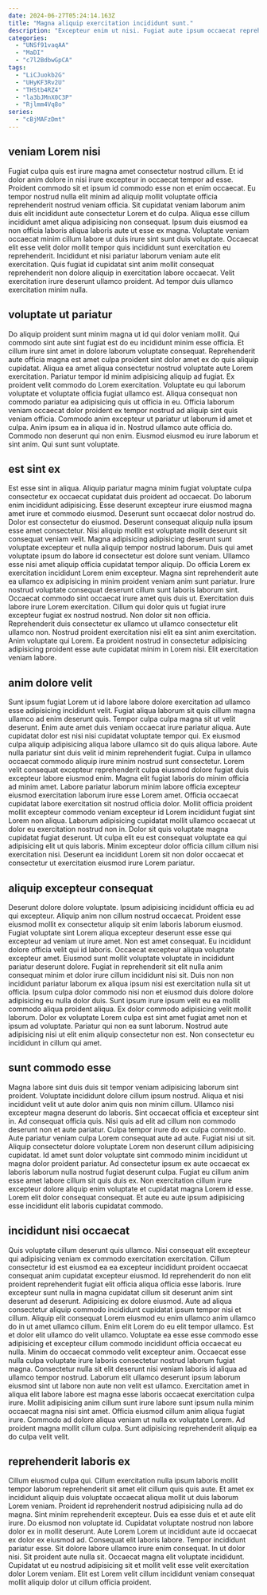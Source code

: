 ```yaml
---
date: 2024-06-27T05:24:14.163Z
title: "Magna aliquip exercitation incididunt sunt."
description: "Excepteur enim ut nisi. Fugiat aute ipsum occaecat reprehenderit magna."
categories:
  - "UNSf91vaqAA"
  - "MaDI"
  - "c7l2BdbwGpCA"
tags:
  - "LiCJuokb2G"
  - "UHyKF3Rv2U"
  - "THStb4RZ4"
  - "la3bJMnX0C3P"
  - "Rjlmm4Vq8o"
series:
  - "cBjMAFzDmt"
---
```



## veniam Lorem nisi

Fugiat culpa quis est irure magna amet consectetur nostrud cillum. Et id dolor anim dolore in nisi irure excepteur in occaecat tempor ad esse. Proident commodo sit et ipsum id commodo esse non et enim occaecat. Eu tempor nostrud nulla elit minim ad aliquip mollit voluptate officia reprehenderit nostrud veniam officia.
Sit cupidatat veniam laborum anim duis elit incididunt aute consectetur Lorem et do culpa. Aliqua esse cillum incididunt amet aliqua adipisicing non consequat. Ipsum duis eiusmod ea non officia laboris aliqua laboris aute ut esse ex magna. Voluptate veniam occaecat minim cillum labore ut duis irure sint sunt duis voluptate.
Occaecat elit esse velit dolor mollit tempor quis incididunt sunt exercitation eu reprehenderit. Incididunt et nisi pariatur laborum veniam aute elit exercitation. Quis fugiat id cupidatat sint anim mollit consequat reprehenderit non dolore aliquip in exercitation labore occaecat. Velit exercitation irure deserunt ullamco proident. Ad tempor duis ullamco exercitation minim nulla.

## voluptate ut pariatur

Do aliquip proident sunt minim magna ut id qui dolor veniam mollit. Qui commodo sint aute sint fugiat est do eu incididunt minim esse officia. Et cillum irure sint amet in dolore laborum voluptate consequat. Reprehenderit aute officia magna est amet culpa proident sint dolor amet ex do quis aliquip cupidatat.
Aliqua ea amet aliqua consectetur nostrud voluptate aute Lorem exercitation. Pariatur tempor id minim adipisicing aliquip ad fugiat. Ex proident velit commodo do Lorem exercitation. Voluptate eu qui laborum voluptate et voluptate officia fugiat ullamco est. Aliqua consequat non commodo pariatur ea adipisicing quis ut officia in eu. Officia laborum veniam occaecat dolor proident ex tempor nostrud ad aliquip sint quis veniam officia. Commodo anim excepteur ut pariatur ut laborum id amet et culpa.
Anim ipsum ea in aliqua id in. Nostrud ullamco aute officia do. Commodo non deserunt qui non enim. Eiusmod eiusmod eu irure laborum et sint anim. Qui sunt sunt voluptate.

## est sint ex

Est esse sint in aliqua. Aliquip pariatur magna minim fugiat voluptate culpa consectetur ex occaecat cupidatat duis proident ad occaecat. Do laborum enim incididunt adipisicing. Esse deserunt excepteur irure eiusmod magna amet irure et commodo eiusmod. Deserunt sunt occaecat dolor nostrud do. Dolor est consectetur do eiusmod. Deserunt consequat aliquip nulla ipsum esse amet consectetur. Nisi aliquip mollit est voluptate mollit deserunt sit consequat veniam velit.
Magna adipisicing adipisicing deserunt sunt voluptate excepteur et nulla aliquip tempor nostrud laborum. Duis qui amet voluptate ipsum do labore id consectetur est dolore sunt veniam. Ullamco esse nisi amet aliquip officia cupidatat tempor aliquip. Do officia Lorem ex exercitation incididunt Lorem enim excepteur. Magna sint reprehenderit aute ea ullamco ex adipisicing in minim proident veniam anim sunt pariatur. Irure nostrud voluptate consequat deserunt cillum sunt laboris laborum sint. Occaecat commodo sint occaecat irure amet quis duis ut. Exercitation duis labore irure Lorem exercitation.
Cillum qui dolor quis ut fugiat irure excepteur fugiat ex nostrud nostrud. Non dolor sit non officia. Reprehenderit duis consectetur ex ullamco ut ullamco consectetur elit ullamco non. Nostrud proident exercitation nisi elit ea sint anim exercitation. Anim voluptate qui Lorem. Ea proident nostrud in consectetur adipisicing adipisicing proident esse aute cupidatat minim in Lorem nisi. Elit exercitation veniam labore.

## anim dolore velit

Sunt ipsum fugiat Lorem ut id labore labore dolore exercitation ad ullamco esse adipisicing incididunt velit. Fugiat aliqua laborum sit quis cillum magna ullamco ad enim deserunt quis. Tempor culpa culpa magna sit ut velit deserunt. Enim aute amet duis veniam occaecat irure pariatur aliqua. Aute cupidatat dolor est nisi nisi cupidatat voluptate tempor qui. Ex eiusmod culpa aliquip adipisicing aliqua labore ullamco sit do quis aliqua labore. Aute nulla pariatur sint duis velit id minim reprehenderit fugiat. Culpa in ullamco occaecat commodo aliquip irure minim nostrud sunt consectetur.
Lorem velit consequat excepteur reprehenderit culpa eiusmod dolore fugiat duis excepteur labore eiusmod enim. Magna elit fugiat laboris do minim officia ad minim amet. Labore pariatur laborum minim labore officia excepteur eiusmod exercitation laborum irure esse Lorem amet. Officia occaecat cupidatat labore exercitation sit nostrud officia dolor.
Mollit officia proident mollit excepteur commodo veniam excepteur id Lorem incididunt fugiat sint Lorem non aliqua. Laborum adipisicing cupidatat mollit ullamco occaecat ut dolor eu exercitation nostrud non in. Dolor sit quis voluptate magna cupidatat fugiat deserunt. Ut culpa elit eu est consequat voluptate ea qui adipisicing elit ut quis laboris. Minim excepteur dolor officia cillum cillum nisi exercitation nisi. Deserunt ea incididunt Lorem sit non dolor occaecat et consectetur ut exercitation eiusmod irure Lorem pariatur.

## aliquip excepteur consequat

Deserunt dolore dolore voluptate. Ipsum adipisicing incididunt officia eu ad qui excepteur. Aliquip anim non cillum nostrud occaecat. Proident esse eiusmod mollit ex consectetur aliquip sit enim laboris laborum eiusmod. Fugiat voluptate sint Lorem aliqua excepteur deserunt esse esse qui excepteur ad veniam ut irure amet. Non est amet consequat. Eu incididunt dolore officia velit qui id laboris.
Occaecat excepteur aliqua voluptate excepteur amet. Eiusmod sunt mollit voluptate voluptate in incididunt pariatur deserunt dolore. Fugiat in reprehenderit sit elit nulla anim consequat minim et dolor irure cillum incididunt nisi sit. Duis non non incididunt pariatur laborum ex aliqua ipsum nisi est exercitation nulla sit ut officia. Ipsum culpa dolor commodo nisi non et eiusmod duis dolore dolore adipisicing eu nulla dolor duis. Sunt ipsum irure ipsum velit eu ea mollit commodo aliqua proident aliqua. Ex dolor commodo adipisicing velit mollit laborum.
Dolor ex voluptate Lorem culpa est sint amet fugiat amet non et ipsum ad voluptate. Pariatur qui non ea sunt laborum. Nostrud aute adipisicing nisi ut elit enim aliquip consectetur non est. Non consectetur eu incididunt in cillum qui amet.

## sunt commodo esse

Magna labore sint duis duis sit tempor veniam adipisicing laborum sint proident. Voluptate incididunt dolore cillum ipsum nostrud. Aliqua et nisi incididunt velit ut aute dolor anim quis non minim cillum. Ullamco nisi excepteur magna deserunt do laboris. Sint occaecat officia et excepteur sint in. Ad consequat officia quis.
Nisi quis ad elit ad cillum non commodo deserunt non et aute pariatur. Culpa tempor irure do ex culpa commodo. Aute pariatur veniam culpa Lorem consequat aute ad aute. Fugiat nisi ut sit. Aliquip consectetur dolore voluptate Lorem non deserunt cillum adipisicing cupidatat.
Id amet sunt dolor voluptate sint commodo minim incididunt ut magna dolor proident pariatur. Ad consectetur ipsum ex aute occaecat ex laboris laborum nulla nostrud fugiat deserunt culpa. Fugiat eu cillum anim esse amet labore cillum sit quis duis ex. Non exercitation cillum irure excepteur dolore aliquip enim voluptate et cupidatat magna Lorem id esse. Lorem elit dolor consequat consequat. Et aute eu aute ipsum adipisicing esse incididunt elit laboris cupidatat commodo.

## incididunt nisi occaecat

Quis voluptate cillum deserunt quis ullamco. Nisi consequat elit excepteur qui adipisicing veniam ex commodo exercitation exercitation. Cillum consectetur id est eiusmod ea ea excepteur incididunt proident occaecat consequat anim cupidatat excepteur eiusmod. Id reprehenderit do non elit proident reprehenderit fugiat elit officia aliqua officia esse laboris. Irure excepteur sunt nulla in magna cupidatat cillum sit deserunt anim sint deserunt ad deserunt. Adipisicing ex dolore eiusmod. Aute ad aliqua consectetur aliquip commodo incididunt cupidatat ipsum tempor nisi et cillum. Aliquip elit consequat Lorem eiusmod eu enim ullamco anim ullamco do in ut amet ullamco cillum.
Enim elit Lorem do eu elit tempor ullamco. Est et dolor elit ullamco do velit ullamco. Voluptate ea esse esse commodo esse adipisicing et excepteur cillum commodo incididunt officia occaecat eu nulla. Minim do occaecat commodo velit excepteur anim. Occaecat esse nulla culpa voluptate irure laboris consectetur nostrud laborum fugiat magna. Consectetur nulla sit elit deserunt nisi veniam laboris id aliqua ad ullamco tempor nostrud. Laborum elit ullamco deserunt ipsum laborum eiusmod sint ut labore non aute non velit est ullamco.
Exercitation amet in aliqua elit labore labore est magna esse laboris occaecat exercitation culpa irure. Mollit adipisicing anim cillum sunt irure labore sunt ipsum nulla minim occaecat magna nisi sint amet. Officia eiusmod cillum anim aliqua fugiat irure. Commodo ad dolore aliqua veniam ut nulla ex voluptate Lorem. Ad proident magna mollit cillum culpa. Sunt adipisicing reprehenderit aliquip ea do culpa velit velit.

## reprehenderit laboris ex

Cillum eiusmod culpa qui. Cillum exercitation nulla ipsum laboris mollit tempor laborum reprehenderit sit amet elit cillum quis quis aute. Et amet ex incididunt aliquip duis voluptate occaecat aliqua mollit ut duis laborum Lorem veniam. Proident id reprehenderit nostrud adipisicing nulla ad do magna. Sint minim reprehenderit excepteur. Duis ea esse duis et et aute elit irure.
Do eiusmod non voluptate id. Cupidatat voluptate nostrud non labore dolor ex in mollit deserunt. Aute Lorem Lorem ut incididunt aute id occaecat ex dolor ex eiusmod ad. Consequat elit laboris labore. Tempor incididunt pariatur esse. Sit dolore labore ullamco irure enim consequat.
In ut dolor nisi. Sit proident aute nulla sit. Occaecat magna elit voluptate incididunt. Cupidatat ut eu nostrud adipisicing sit et mollit velit esse velit exercitation dolor Lorem veniam. Elit est Lorem velit cillum incididunt veniam consequat mollit aliquip dolor ut cillum officia proident.

